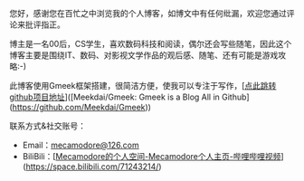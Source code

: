 您好，感谢您在百忙之中浏览我的个人博客，如博文中有任何纰漏，欢迎您通过评论来批评指正。

  博主是一名00后，CS学生，喜欢数码科技和阅读，偶尔还会写些随笔，因此这个博客主要是围绕IT、数码、对影视文学作品的观后感、随笔、还有可能是游戏攻略:-)

  此博客使用Gmeek框架搭建，很简洁方便，使我可以专注于写作，[[点此跳转github项目地址](https://github.com/Mecamodore/Mecamodore.github.io/issues/%5BMeekdai/Gmeek:%20Gmeek%20is%20a%20Blog%20All%20in%20Github%5D(https://github.com/Meekdai/Gmeek))]([Meekdai/Gmeek: Gmeek is a Blog All in Github](https://github.com/Meekdai/Gmeek))

联系方式&社交账号：

- Email：[mecamodore@126.com](mailto:mecamodore@126.com)
- BiliBili：[[Mecamodore的个人空间-Mecamodore个人主页-哔哩哔哩视频](https://space.bilibili.com/71243214/)](https://space.bilibili.com/71243214/)